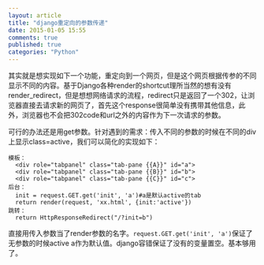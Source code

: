 ```yaml
---
layout: article
title: "django重定向的参数传递"
date: 2015-01-05 15:55
comments: true
published: true
categories: "Python"
---
```

  
  其实就是想实现如下一个功能，重定向到一个网页，但是这个网页根据传参的不同显示不同的内容。基于Django各种render的shortcut理所当然的想有没有render_redirect，但是想想网络请求的流程，redirect只是返回了一个302，让浏览器直接去请求新的网页了，首先这个response很简单没有携带其他信息，此外，浏览器也不会把302code和url之外的内容作为下一次请求的参数。

  可行的办法还是用get参数。针对遇到的需求：传入不同的参数的时候在不同的div上显示class=active，我们可以简化的实现如下：

    模板：
      <div role="tabpanel" class="tab-pane {{A}}" id="a">
      <div role="tabpanel" class="tab-pane {{B}}" id="b">
      <div role="tabpanel" class="tab-pane {{C}}" id="c">
    后台：
   	  init = request.GET.get('init', 'a')#a是默认active的tab
      return render(request, 'xx.html', {init:'active'})
    跳转：
      return HttpResponseRedirect("/?init=b")

  直接用传入参数当了render参数的名字。`request.GET.get('init', 'a')`保证了无参数的时候active a作为默认值。django容错保证了没有的变量置空。基本够用了。


